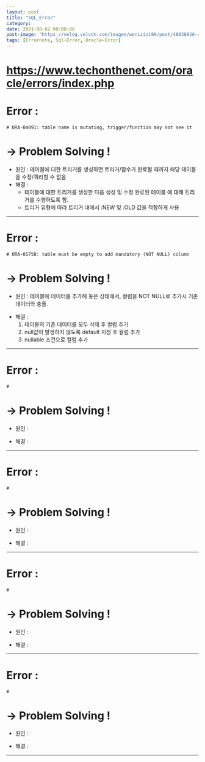 ```yaml
---
layout: post
title: "SQL_Error"
category: 
date: 2021-08-02 00:00:00
post-image: "https://velog.velcdn.com/images/wonizizi99/post/48038826-ac5b-4664-848b-407850e2bc2e/image.png"
tags: [Errornote, Sql-Error, Oracle-Error]
---
```

   
# https://www.techonthenet.com/oracle/errors/index.php   


   
# Error : 
    # ORA-04091: table name is mutating, trigger/function may not see it

# → Problem Solving !
 - 원인  : 테이블에 대한 트리거를 생성하면 트리거/함수가 완료될 때까지 해당 테이블을 수정/쿼리할 수 없음
 - 해결  :    
    + 테이블에 대한 트리거를 생성한 다음 생성 및 수정 완료된 테이블 에 대해 트리거를 수행하도록 함.
    + 트리거 유형에 따라 트리거 내에서 :NEW 및 :OLD 값을 적합하게 사용

- - -      


# Error :
    # ORA-01758: table must be empty to add mandatory (NOT NULL) column   
# → Problem Solving !
 - 원인  : 테이블에 데이터를 추가해 놓은 상태에서, 컬럼을 NOT NULL로 추가시 기존 데이터와 충돌.
 + 해결  :
    1. 테이블의 기존 데이터를 모두 삭제 후 컬럼 추가
    2. null값이 발생하지 않도록 default 지정 후 컬럼 추가
    3. nullable 조건으로 컬럼 추가

- - -      

# Error :
    # 

# → Problem Solving !
 - 원인  : 
 + 해결  :

- - -      

# Error :
    # 

# → Problem Solving !
 - 원인  : 
 + 해결  :

- - -      

# Error :
    # 

# → Problem Solving !
 - 원인  : 
 + 해결  :

- - -      

# Error :
    # 

# → Problem Solving !
 - 원인  : 
 + 해결  :

- - -